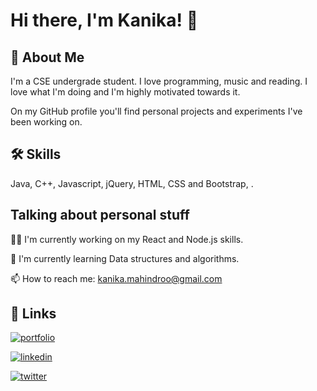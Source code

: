 
# Hi there, I'm Kanika! 👋


## 🚀 About Me
I'm a CSE undergrade student. I love programming, music and reading.
I love what I'm doing and I'm highly motivated towards it. 

On my GitHub profile you'll find personal projects and experiments I've been working on.



## 🛠 Skills
Java, C++, Javascript, jQuery, HTML, CSS and Bootstrap, .


## Talking about personal stuff
👩‍💻 I'm currently working on my React and Node.js skills.

🧠 I'm currently learning Data structures and algorithms.

📫 How to reach me: kanika.mahindroo@gmail.com


## 🔗 Links
[![portfolio](https://img.shields.io/badge/my_portfolio-000?style=for-the-badge&logo=ko-fi&logoColor=white)]()

[![linkedin](https://img.shields.io/badge/linkedin-0A66C2?style=for-the-badge&logo=linkedin&logoColor=white)](https://www.linkedin.com/in/kanika-mahindroo-47221817a/)

[![twitter](https://img.shields.io/badge/twitter-1DA1F2?style=for-the-badge&logo=twitter&logoColor=white)](https://twitter.com/sloth_2000)

